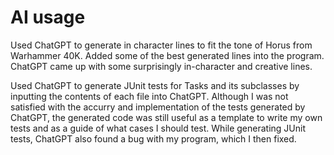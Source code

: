 # AI usage

Used ChatGPT to generate in character lines to fit the tone of Horus from Warhammer 40K.
Added some of the best generated lines into the program.
ChatGPT came up with some surprisingly in-character and creative lines.

Used ChatGPT to generate JUnit tests for Tasks and its subclasses 
by inputting the contents of each file into ChatGPT. Although I was not satisfied with 
the accurry and implementation of the tests generated by ChatGPT, the generated code 
was still useful as a template to write my own tests and as a guide of what cases I should test.
While generating JUnit tests, ChatGPT also found a bug with my program, which I then fixed.